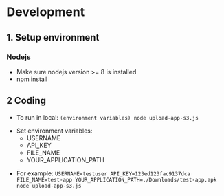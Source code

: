 # Development

## 1. Setup environment
### Nodejs
- Make sure nodejs version >= 8 is installed
- npm install
## 2 Coding
- To run in local: `(environment variables) node upload-app-s3.js`
* Set environment variables:
    * USERNAME
    * API_KEY
    * FILE_NAME
    * YOUR_APPLICATION_PATH
- For example: `USERNAME=testuser API_KEY=123ed­123fac­9137dca FILE_NAME=test-app YOUR_APPLICATION_PATH=./Downloads/test-app.apk node upload-app-s3.js`
